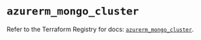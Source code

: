 # `azurerm_mongo_cluster`

Refer to the Terraform Registry for docs: [`azurerm_mongo_cluster`](https://registry.terraform.io/providers/hashicorp/azurerm/4.25.0/docs/resources/mongo_cluster).
